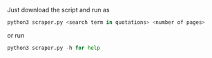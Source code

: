 Just download the script and run as 
```python
python3 scraper.py <search term in quotations> <number of pages>
```

or run

```python
python3 scraper.py -h for help
```
